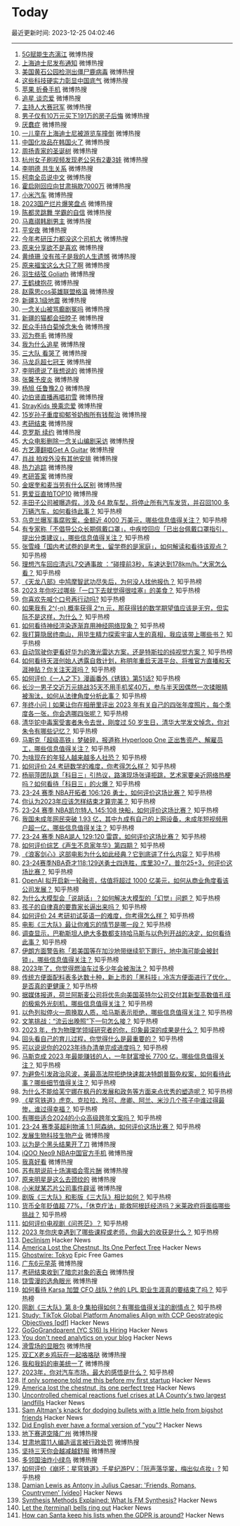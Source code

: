 # Today

最近更新时间: 2023-12-25 04:02:46

--- 
1. [5G赋能生态漓江](https://s.weibo.com/weibo?q=%235G%E8%B5%8B%E8%83%BD%E7%94%9F%E6%80%81%E6%BC%93%E6%B1%9F%23&Refer=top) 微博热搜
2. [上海迪士尼发布通知](https://s.weibo.com/weibo?q=%23%E4%B8%8A%E6%B5%B7%E8%BF%AA%E5%A3%AB%E5%B0%BC%E5%8F%91%E5%B8%83%E9%80%9A%E7%9F%A5%23&Refer=top) 微博热搜
3. [美国黄石公园检测出僵尸鹿病毒](https://s.weibo.com/weibo?q=%23%E7%BE%8E%E5%9B%BD%E9%BB%84%E7%9F%B3%E5%85%AC%E5%9B%AD%E6%A3%80%E6%B5%8B%E5%87%BA%E5%83%B5%E5%B0%B8%E9%B9%BF%E7%97%85%E6%AF%92%23&Refer=top) 微博热搜
4. [这些科技硬实力彰显中国底气](https://s.weibo.com/weibo?q=%23%E8%BF%99%E4%BA%9B%E7%A7%91%E6%8A%80%E7%A1%AC%E5%AE%9E%E5%8A%9B%E5%BD%B0%E6%98%BE%E4%B8%AD%E5%9B%BD%E5%BA%95%E6%B0%94%23&Refer=top) 微博热搜
5. [苹果 折叠手机](https://s.weibo.com/weibo?q=%23%E8%8B%B9%E6%9E%9C+%E6%8A%98%E5%8F%A0%E6%89%8B%E6%9C%BA%23&Refer=top) 微博热搜
6. [追星 谈恋爱](https://s.weibo.com/weibo?q=%23%E8%BF%BD%E6%98%9F+%E8%B0%88%E6%81%8B%E7%88%B1%23&Refer=top) 微博热搜
7. [主持人大赛冠军](https://s.weibo.com/weibo?q=%23%E4%B8%BB%E6%8C%81%E4%BA%BA%E5%A4%A7%E8%B5%9B%E5%86%A0%E5%86%9B%23&Refer=top) 微博热搜
8. [男子仅有10万元买下191万的房子后悔](https://s.weibo.com/weibo?q=%23%E7%94%B7%E5%AD%90%E4%BB%85%E6%9C%8910%E4%B8%87%E5%85%83%E4%B9%B0%E4%B8%8B191%E4%B8%87%E7%9A%84%E6%88%BF%E5%AD%90%E5%90%8E%E6%82%94%23&Refer=top) 微博热搜
9. [厌蠢症](https://s.weibo.com/weibo?q=%23%E5%8E%8C%E8%A0%A2%E7%97%87%23&Refer=top) 微博热搜
10. [一儿童在上海迪士尼被游览车撞倒](https://s.weibo.com/weibo?q=%23%E4%B8%80%E5%84%BF%E7%AB%A5%E5%9C%A8%E4%B8%8A%E6%B5%B7%E8%BF%AA%E5%A3%AB%E5%B0%BC%E8%A2%AB%E6%B8%B8%E8%A7%88%E8%BD%A6%E6%92%9E%E5%80%92%23&Refer=top) 微博热搜
11. [中国化妆品在韩国火了](https://s.weibo.com/weibo?q=%23%E4%B8%AD%E5%9B%BD%E5%8C%96%E5%A6%86%E5%93%81%E5%9C%A8%E9%9F%A9%E5%9B%BD%E7%81%AB%E4%BA%86%23&Refer=top) 微博热搜
12. [周扬青家的圣诞树](https://s.weibo.com/weibo?q=%23%E5%91%A8%E6%89%AC%E9%9D%92%E5%AE%B6%E7%9A%84%E5%9C%A3%E8%AF%9E%E6%A0%91%23&Refer=top) 微博热搜
13. [杭州女子刷视频发现老公另有2妻3娃](https://s.weibo.com/weibo?q=%23%E6%9D%AD%E5%B7%9E%E5%A5%B3%E5%AD%90%E5%88%B7%E8%A7%86%E9%A2%91%E5%8F%91%E7%8E%B0%E8%80%81%E5%85%AC%E5%8F%A6%E6%9C%892%E5%A6%BB3%E5%A8%83%23&Refer=top) 微博热搜
14. [李明德 共生关系](https://s.weibo.com/weibo?q=%23%E6%9D%8E%E6%98%8E%E5%BE%B7+%E5%85%B1%E7%94%9F%E5%85%B3%E7%B3%BB%23&Refer=top) 微博热搜
15. [柯南全员说中文](https://s.weibo.com/weibo?q=%23%E6%9F%AF%E5%8D%97%E5%85%A8%E5%91%98%E8%AF%B4%E4%B8%AD%E6%96%87%23&Refer=top) 微博热搜
16. [霍启刚回应向甘肃捐款7000万](https://s.weibo.com/weibo?q=%23%E9%9C%8D%E5%90%AF%E5%88%9A%E5%9B%9E%E5%BA%94%E5%90%91%E7%94%98%E8%82%83%E6%8D%90%E6%AC%BE7000%E4%B8%87%23&Refer=top) 微博热搜
17. [小米汽车](https://s.weibo.com/weibo?q=%23%E5%B0%8F%E7%B1%B3%E6%B1%BD%E8%BD%A6%23&Refer=top) 微博热搜
18. [2023国产烂片爆笑盘点](https://s.weibo.com/weibo?q=%232023%E5%9B%BD%E4%BA%A7%E7%83%82%E7%89%87%E7%88%86%E7%AC%91%E7%9B%98%E7%82%B9%23&Refer=top) 微博热搜
19. [陈都灵跳舞 学霸的自信](https://s.weibo.com/weibo?q=%23%E9%99%88%E9%83%BD%E7%81%B5%E8%B7%B3%E8%88%9E+%E5%AD%A6%E9%9C%B8%E7%9A%84%E8%87%AA%E4%BF%A1%23&Refer=top) 微博热搜
20. [马嘉祺韩剧男主](https://s.weibo.com/weibo?q=%23%E9%A9%AC%E5%98%89%E7%A5%BA%E9%9F%A9%E5%89%A7%E7%94%B7%E4%B8%BB%23&Refer=top) 微博热搜
21. [平安夜](https://s.weibo.com/weibo?q=%23%E5%B9%B3%E5%AE%89%E5%A4%9C%23&Refer=top) 微博热搜
22. [今年考研压力都没这个司机大](https://s.weibo.com/weibo?q=%23%E4%BB%8A%E5%B9%B4%E8%80%83%E7%A0%94%E5%8E%8B%E5%8A%9B%E9%83%BD%E6%B2%A1%E8%BF%99%E4%B8%AA%E5%8F%B8%E6%9C%BA%E5%A4%A7%23&Refer=top) 微博热搜
23. [原来分享欲不是喜欢](https://s.weibo.com/weibo?q=%23%E5%8E%9F%E6%9D%A5%E5%88%86%E4%BA%AB%E6%AC%B2%E4%B8%8D%E6%98%AF%E5%96%9C%E6%AC%A2%23&Refer=top) 微博热搜
24. [黄绮珊 没有孩子是我的人生遗憾](https://s.weibo.com/weibo?q=%23%E9%BB%84%E7%BB%AE%E7%8F%8A+%E6%B2%A1%E6%9C%89%E5%AD%A9%E5%AD%90%E6%98%AF%E6%88%91%E7%9A%84%E4%BA%BA%E7%94%9F%E9%81%97%E6%86%BE%23&Refer=top) 微博热搜
25. [原来福宝这么大只了啊](https://s.weibo.com/weibo?q=%23%E5%8E%9F%E6%9D%A5%E7%A6%8F%E5%AE%9D%E8%BF%99%E4%B9%88%E5%A4%A7%E5%8F%AA%E4%BA%86%E5%95%8A%23&Refer=top) 微博热搜
26. [羽生结弦 Goliath](https://s.weibo.com/weibo?q=%23%E7%BE%BD%E7%94%9F%E7%BB%93%E5%BC%A6+Goliath%23&Refer=top) 微博热搜
27. [王鹤棣抱花](https://s.weibo.com/weibo?q=%23%E7%8E%8B%E9%B9%A4%E6%A3%A3%E6%8A%B1%E8%8A%B1%23&Refer=top) 微博热搜
28. [赵露思cos英雄联盟格温](https://s.weibo.com/weibo?q=%23%E8%B5%B5%E9%9C%B2%E6%80%9Dcos%E8%8B%B1%E9%9B%84%E8%81%94%E7%9B%9F%E6%A0%BC%E6%B8%A9%23&Refer=top) 微博热搜
29. [新疆3.1级地震](https://s.weibo.com/weibo?q=%23%E6%96%B0%E7%96%863.1%E7%BA%A7%E5%9C%B0%E9%9C%87%23&Refer=top) 微博热搜
30. [一念关山被骂癫剧冤吗](https://s.weibo.com/weibo?q=%23%E4%B8%80%E5%BF%B5%E5%85%B3%E5%B1%B1%E8%A2%AB%E9%AA%82%E7%99%AB%E5%89%A7%E5%86%A4%E5%90%97%23&Refer=top) 微博热搜
31. [新疆的猫都会扭脖子](https://s.weibo.com/weibo?q=%23%E6%96%B0%E7%96%86%E7%9A%84%E7%8C%AB%E9%83%BD%E4%BC%9A%E6%89%AD%E8%84%96%E5%AD%90%23&Refer=top) 微博热搜
32. [民众手持白菊悼念朱令](https://s.weibo.com/weibo?q=%23%E6%B0%91%E4%BC%97%E6%89%8B%E6%8C%81%E7%99%BD%E8%8F%8A%E6%82%BC%E5%BF%B5%E6%9C%B1%E4%BB%A4%23&Refer=top) 微博热搜
33. [邓为卷毛](https://s.weibo.com/weibo?q=%23%E9%82%93%E4%B8%BA%E5%8D%B7%E6%AF%9B%23&Refer=top) 微博热搜
34. [我为什么追星](https://s.weibo.com/weibo?q=%23%E6%88%91%E4%B8%BA%E4%BB%80%E4%B9%88%E8%BF%BD%E6%98%9F%23&Refer=top) 微博热搜
35. [三大队 看哭了](https://s.weibo.com/weibo?q=%23%E4%B8%89%E5%A4%A7%E9%98%9F+%E7%9C%8B%E5%93%AD%E4%BA%86%23&Refer=top) 微博热搜
36. [马龙乒超七冠王](https://s.weibo.com/weibo?q=%23%E9%A9%AC%E9%BE%99%E4%B9%92%E8%B6%85%E4%B8%83%E5%86%A0%E7%8E%8B%23&Refer=top) 微博热搜
37. [李明德说了我想说的](https://s.weibo.com/weibo?q=%23%E6%9D%8E%E6%98%8E%E5%BE%B7%E8%AF%B4%E4%BA%86%E6%88%91%E6%83%B3%E8%AF%B4%E7%9A%84%23&Refer=top) 微博热搜
38. [张馨予皮炎](https://s.weibo.com/weibo?q=%23%E5%BC%A0%E9%A6%A8%E4%BA%88%E7%9A%AE%E7%82%8E%23&Refer=top) 微博热搜
39. [杨旭 任鲁豫2.0](https://s.weibo.com/weibo?q=%23%E6%9D%A8%E6%97%AD+%E4%BB%BB%E9%B2%81%E8%B1%AB2.0%23&Refer=top) 微博热搜
40. [边伯贤直播再唱初雪](https://s.weibo.com/weibo?q=%23%E8%BE%B9%E4%BC%AF%E8%B4%A4%E7%9B%B4%E6%92%AD%E5%86%8D%E5%94%B1%E5%88%9D%E9%9B%AA%23&Refer=top) 微博热搜
41. [StrayKids 换乘恋爱](https://s.weibo.com/weibo?q=%23StrayKids+%E6%8D%A2%E4%B9%98%E6%81%8B%E7%88%B1%23&Refer=top) 微博热搜
42. [15岁孙子重度抑郁爷奶掏所有钱帮治](https://s.weibo.com/weibo?q=%2315%E5%B2%81%E5%AD%99%E5%AD%90%E9%87%8D%E5%BA%A6%E6%8A%91%E9%83%81%E7%88%B7%E5%A5%B6%E6%8E%8F%E6%89%80%E6%9C%89%E9%92%B1%E5%B8%AE%E6%B2%BB%23&Refer=top) 微博热搜
43. [考研结束](https://s.weibo.com/weibo?q=%23%E8%80%83%E7%A0%94%E7%BB%93%E6%9D%9F%23&Refer=top) 微博热搜
44. [克罗斯 续约](https://s.weibo.com/weibo?q=%23%E5%85%8B%E7%BD%97%E6%96%AF+%E7%BB%AD%E7%BA%A6%23&Refer=top) 微博热搜
45. [大众电影删除一念关山编剧采访](https://s.weibo.com/weibo?q=%23%E5%A4%A7%E4%BC%97%E7%94%B5%E5%BD%B1%E5%88%A0%E9%99%A4%E4%B8%80%E5%BF%B5%E5%85%B3%E5%B1%B1%E7%BC%96%E5%89%A7%E9%87%87%E8%AE%BF%23&Refer=top) 微博热搜
46. [方艺潭翻唱Get A Guitar](https://s.weibo.com/weibo?q=%23%E6%96%B9%E8%89%BA%E6%BD%AD%E7%BF%BB%E5%94%B1Get+A+Guitar%23&Refer=top) 微博热搜
47. [肖战 拍戏外没有其他安排](https://s.weibo.com/weibo?q=%23%E8%82%96%E6%88%98+%E6%8B%8D%E6%88%8F%E5%A4%96%E6%B2%A1%E6%9C%89%E5%85%B6%E4%BB%96%E5%AE%89%E6%8E%92%23&Refer=top) 微博热搜
48. [热力追踪](https://s.weibo.com/weibo?q=%23%E7%83%AD%E5%8A%9B%E8%BF%BD%E8%B8%AA%23&Refer=top) 微博热搜
49. [考研答案](https://s.weibo.com/weibo?q=%23%E8%80%83%E7%A0%94%E7%AD%94%E6%A1%88%23&Refer=top) 微博热搜
50. [金珉奎和麦当劳有什么区别](https://s.weibo.com/weibo?q=%23%E9%87%91%E7%8F%89%E5%A5%8E%E5%92%8C%E9%BA%A6%E5%BD%93%E5%8A%B3%E6%9C%89%E4%BB%80%E4%B9%88%E5%8C%BA%E5%88%AB%23&Refer=top) 微博热搜
51. [男爱豆直拍TOP10](https://s.weibo.com/weibo?q=%23%E7%94%B7%E7%88%B1%E8%B1%86%E7%9B%B4%E6%8B%8DTOP10%23&Refer=top) 微博热搜
52. [丰田子公司被曝造假，涉及 64 款车型，将停止所有汽车发货，并召回100 多万辆汽车，如何看待此事？](https://www.zhihu.com/question/636140553) 知乎热榜
53. [乌克兰曝军事腐败案，金额近 4000 万美元，哪些信息值得关注？](https://www.zhihu.com/question/636416817) 知乎热榜
54. [有专家称「不倡导公众长期佩戴口罩」，中疾控回应「已出台佩戴口罩指引，提出分类建议」，哪些信息值得关注？](https://www.zhihu.com/question/636426142) 知乎热榜
55. [张雪峰「国内考试卷的是考生，留学卷的是家庭」，如何解读和看待该观点？](https://www.zhihu.com/question/634647576) 知乎热榜
56. [理想汽车回应清远L7交通事故 ：“碰撞前3秒，车速达到178km/h。”大家怎么看？](https://www.zhihu.com/question/636202330) 知乎热榜
57. [《天龙八部》中鸠摩智武功尽失后，为何没人找他报仇？](https://www.zhihu.com/question/499360990) 知乎热榜
58. [2023 年你吃过哪些「一口下去就觉得很哇塞」的美食？](https://www.zhihu.com/question/632156160) 知乎热榜
59. [你喜欢先喊个口号再行动吗?](https://www.zhihu.com/question/636432131) 知乎热榜
60. [如果我有 2^(-n) 概率获得 2^n 元，那获得钱的数学期望值应该是无穷，但实际不是这样，为什么？](https://www.zhihu.com/question/570330301) 知乎热榜
61. [如何看待神经渲染逐渐弃用神经网络现象？](https://www.zhihu.com/question/631507898) 知乎热榜
62. [我打算隐居终南山，用毕生精力探索宇宙人生的真相，我应该带上哪些书？](https://www.zhihu.com/question/604728024) 知乎热榜
63. [自动驾驶你更看好华为的激光雷达方案，还是特斯拉的纯视觉方案？](https://www.zhihu.com/question/626263791) 知乎热榜
64. [如何看待天涯创始人透露自救计划，称明年重启天涯平台、将推官方直播和天涯神贴？你关注天涯吗？](https://www.zhihu.com/question/636069858) 知乎热榜
65. [如何评价《一人之下》漫画番外《锈铁》第51话?](https://www.zhihu.com/question/636383591) 知乎热榜
66. [长沙一男子交近万元挑战35天不用手机奖40万，参与半天因偶然一次揉眼睛被淘汰，如何从法律角度分析此事？](https://www.zhihu.com/question/635829618) 知乎热榜
67. [年终小问丨如果让你在相册里评出 2023 年有关自己的四张年度照片，每个季度各一张，你会选哪四张呢？](https://www.zhihu.com/question/631689980) 知乎热榜
68. [清华铊中毒案受害者朱令去世，刚度过 50 岁生日，清华大学发文悼念，你对朱令有哪些记忆？](https://www.zhihu.com/question/636249598) 知乎热榜
69. [马斯克「超级高铁」梦破碎，报道称 Hyperloop One 正出售资产、解雇员工，哪些信息值得关注？](https://www.zhihu.com/question/636343940) 知乎热榜
70. [为啥现在的年轻人越来越多人社恐？](https://www.zhihu.com/question/458650020) 知乎热榜
71. [如何评价 24 考研数学的难度，你考得怎么样？](https://www.zhihu.com/question/636409086) 知乎热榜
72. [杨丽萍团队跳「科目三」引热议，路演现场张译拒跳，艺术家要亲近网络热梗吗？如何看待「科目三」的火爆？](https://www.zhihu.com/question/636192435) 知乎热榜
73. [23-24 赛季 NBA开拓者 106:126 勇士，如何评价这场比赛？](https://www.zhihu.com/question/636407894) 知乎热榜
74. [你认为2023年应该怎样结束才算完美？](https://www.zhihu.com/question/636417072) 知乎热榜
75. [23-24 赛季 NBA凯尔特人 145:108 快船，如何评价这场比赛？](https://www.zhihu.com/question/636389777) 知乎热榜
76. [我国未成年网民突破 1.93 亿，其中九成有自己的上网设备，未成年短视频用户超一亿，哪些信息值得关注？](https://www.zhihu.com/question/636343924) 知乎热榜
77. [23-24 赛季 NBA湖人 129:120 雷霆，如何评价这场比赛？](https://www.zhihu.com/question/636407216) 知乎热榜
78. [如何评价综艺《声生不息家年华》第四期？](https://www.zhihu.com/question/636244795) 知乎热榜
79. [《浪客剑心》这部电影为什么如此经典？它到底讲了什么内容？](https://www.zhihu.com/question/636353290) 知乎热榜
80. [23-24赛季NBA奇才118:129送勇士四连胜，库里30+7，普尔25+3，何评价这场比赛？](https://www.zhihu.com/question/636248208) 知乎热榜
81. [OpenAI 拟开启新一轮融资，估值将超过 1000 亿美元，如何从商业角度看该公司发展？](https://www.zhihu.com/question/636259429) 知乎热榜
82. [为什么大模型会「说胡话」？如何解决大模型的「幻觉」问题？](https://www.zhihu.com/question/635776684) 知乎热榜
83. [孩子的自律真的要靠家长逼出来吗？](https://www.zhihu.com/question/436192830) 知乎热榜
84. [如何评价 24 考研初试英语一的难度，你考得怎么样？](https://www.zhihu.com/question/636296625) 知乎热榜
85. [电影《三大队》最让你难忘的情节是哪一段？](https://www.zhihu.com/question/635224946) 知乎热榜
86. [调查显示，巴勒斯坦人绝大多数都支持哈马斯与以色列开战的决定，如何看待此事？](https://www.zhihu.com/question/636073050) 知乎热榜
87. [伊朗方面警告称「若美国等在加沙地带继续犯下罪行，地中海可能会被封锁」，哪些信息值得关注？](https://www.zhihu.com/question/636407823) 知乎热榜
88. [2023年了，你觉得燃油车过多少年会被淘汰？](https://www.zhihu.com/question/583148481) 知乎热榜
89. [传统方便面配料表多达数十种，新上市的「黑科技」冷冻方便面进行了优化，是否真的更健康？](https://www.zhihu.com/question/636137625) 知乎热榜
90. [据媒体报道，荷兰阿斯麦公司将优先向美国英特尔公司交付其新型高数值孔径的极紫外光刻机，哪些信息值得关注？](https://www.zhihu.com/question/636432241) 知乎热榜
91. [以色列拟停火一周换取人质，哈马斯表示拒绝，哪些信息值得关注？](https://www.zhihu.com/question/636071959) 知乎热榜
92. [文笔挑战：“流云出晚照”下一句怎么接？](https://www.zhihu.com/question/636122185) 知乎热榜
93. [2023 年，作为物理学领域研究者的你，印象最深的成果是什么？](https://www.zhihu.com/question/632611369) 知乎热榜
94. [回头看自己的育儿过程，你觉得什么是最重要的？](https://www.zhihu.com/question/635688120) 知乎热榜
95. [可以说说你的2023年待办清单完成进度吗？](https://www.zhihu.com/question/636189838) 知乎热榜
96. [马斯克成 2023 年最能赚钱的人，一年财富增长 7700  亿，哪些信息值得关注？](https://www.zhihu.com/question/636408557) 知乎热榜
97. [为避免引发政治风波，美最高法院拒绝快速裁决特朗普豁免权案，如何看待此事？哪些细节值得关注？](https://www.zhihu.com/question/636245651) 知乎热榜
98. [为什么不能给芙宁娜在枫丹的发展和政务等方面来点优秀的塑造呢？](https://www.zhihu.com/question/636165176) 知乎热榜
99. [《星穹铁道》虎克、克拉拉、玲可、彦卿、阿兰、米沙几个孩子中谁过得最惨，谁过得幸福？](https://www.zhihu.com/question/636069884) 知乎热榜
100. [有哪些适合2024的小众高级跨年文案吗？](https://www.zhihu.com/question/635949997) 知乎热榜
101. [23-24 赛季英超利物浦 1:1 阿森纳，如何评价这场比赛？](https://www.zhihu.com/question/636380683) 知乎热榜
102. [发展生物科技生物产业](https://s.weibo.com/weibo?q=%23%E5%8F%91%E5%B1%95%E7%94%9F%E7%89%A9%E7%A7%91%E6%8A%80%E7%94%9F%E7%89%A9%E4%BA%A7%E4%B8%9A%23&Refer=top) 微博热搜
103. [以为是个黑头结果开了刀](https://s.weibo.com/weibo?q=%23%E4%BB%A5%E4%B8%BA%E6%98%AF%E4%B8%AA%E9%BB%91%E5%A4%B4%E7%BB%93%E6%9E%9C%E5%BC%80%E4%BA%86%E5%88%80%23&Refer=top) 微博热搜
104. [iQOO Neo9 NBA中国官方手机](https://s.weibo.com/weibo?q=%23iQOO+Neo9+NBA%E4%B8%AD%E5%9B%BD%E5%AE%98%E6%96%B9%E6%89%8B%E6%9C%BA%23&Refer=top) 微博热搜
105. [我真好看](https://s.weibo.com/weibo?q=%23%E6%88%91%E7%9C%9F%E5%A5%BD%E7%9C%8B%23&Refer=top) 微博热搜
106. [苏有朋说前十场演唱会零片酬](https://s.weibo.com/weibo?q=%23%E8%8B%8F%E6%9C%89%E6%9C%8B%E8%AF%B4%E5%89%8D%E5%8D%81%E5%9C%BA%E6%BC%94%E5%94%B1%E4%BC%9A%E9%9B%B6%E7%89%87%E9%85%AC%23&Refer=top) 微博热搜
107. [原来明星是这么去颈纹的](https://s.weibo.com/weibo?q=%23%E5%8E%9F%E6%9D%A5%E6%98%8E%E6%98%9F%E6%98%AF%E8%BF%99%E4%B9%88%E5%8E%BB%E9%A2%88%E7%BA%B9%E7%9A%84%23&Refer=top) 微博热搜
108. [小米就某芯片公司事件辟谣](https://s.weibo.com/weibo?q=%23%E5%B0%8F%E7%B1%B3%E5%B0%B1%E6%9F%90%E8%8A%AF%E7%89%87%E5%85%AC%E5%8F%B8%E4%BA%8B%E4%BB%B6%E8%BE%9F%E8%B0%A3%23&Refer=top) 微博热搜
109. [剧版《三大队》和影版《三大队》相比如何？](https://www.zhihu.com/question/635976426) 知乎热榜
110. [货币全年贬值超  77%，「休克疗法」能救阿根廷经济吗？米莱政府将面临哪些挑战？](https://www.zhihu.com/question/636430806) 知乎热榜
111. [如何评价电视剧《问苍茫》？](https://www.zhihu.com/question/634539239) 知乎热榜
112. [2023 年你庆幸遇到了哪些课程或老师，你最大的收获是什么？](https://www.zhihu.com/question/634883970) 知乎热榜
113. [Declinism](https://en.wikipedia.org/wiki/Declinism) Hacker News
114. [America Lost the Chestnut, Its One Perfect Tree](https://www.theatlantic.com/science/archive/2023/12/american-chestnut-perfect-tree-restoration/676927/) Hacker News
115. [Ghostwire: Tokyo](https://store.epicgames.com/en-US/p/ghostwire-tokyo) Epic Free Games
116. [广东6元早茶](https://s.weibo.com/weibo?q=%23%E5%B9%BF%E4%B8%9C6%E5%85%83%E6%97%A9%E8%8C%B6%23&Refer=top) 微博热搜
117. [考研结束收到了暗恋对象的表白](https://s.weibo.com/weibo?q=%23%E8%80%83%E7%A0%94%E7%BB%93%E6%9D%9F%E6%94%B6%E5%88%B0%E4%BA%86%E6%9A%97%E6%81%8B%E5%AF%B9%E8%B1%A1%E7%9A%84%E8%A1%A8%E7%99%BD%23&Refer=top) 微博热搜
118. [饶雪漫的选角眼光](https://s.weibo.com/weibo?q=%23%E9%A5%B6%E9%9B%AA%E6%BC%AB%E7%9A%84%E9%80%89%E8%A7%92%E7%9C%BC%E5%85%89%23&Refer=top) 微博热搜
119. [如何看待 Karsa 加盟 CFO 战队？他的 LPL 职业生涯真的要结束了吗？](https://www.zhihu.com/question/636062747) 知乎热榜
120. [网剧《三大队》第 8-9 集拍得如何？有哪些值得关注的剧情点？](https://www.zhihu.com/question/636432848) 知乎热榜
121. [Study: TikTok Global Platform Anomalies Align with CCP Geostrategic Objectives [pdf]](https://networkcontagion.us/wp-content/uploads/A-Tik-Tok-ing-Timebomb_12.21.23.pdf) Hacker News
122. [GoGoGrandparent (YC S16) Is Hiring](https://news.ycombinator.com/item?id=38754785) Hacker News
123. [You don't need analytics on your blog](https://blog.yossarian.net/2023/12/24/You-dont-need-analytics-on-your-blog) Hacker News
124. [滑雪场的显眼包](https://s.weibo.com/weibo?q=%23%E6%BB%91%E9%9B%AA%E5%9C%BA%E7%9A%84%E6%98%BE%E7%9C%BC%E5%8C%85%23&Refer=top) 微博热搜
125. [双汇X老乡鸡玩在一起咯咯哒](https://s.weibo.com/weibo?q=%23%E5%8F%8C%E6%B1%87X%E8%80%81%E4%B9%A1%E9%B8%A1%E7%8E%A9%E5%9C%A8%E4%B8%80%E8%B5%B7%E5%92%AF%E5%92%AF%E5%93%92%23&Refer=top) 微博热搜
126. [我和我妈的审美统一了](https://s.weibo.com/weibo?q=%23%E6%88%91%E5%92%8C%E6%88%91%E5%A6%88%E7%9A%84%E5%AE%A1%E7%BE%8E%E7%BB%9F%E4%B8%80%E4%BA%86%23&Refer=top) 微博热搜
127. [2023年，你对汽车市场，最大的感悟是什么？](https://www.zhihu.com/question/634153181) 知乎热榜
128. [If only someone told me this before my first startup](https://news.ycombinator.com/item?id=38755180) Hacker News
129. [America lost the chestnut, its one perfect tree](https://www.theatlantic.com/science/archive/2023/12/american-chestnut-perfect-tree-restoration/676927/) Hacker News
130. [Uncontrolled chemical reactions fuel crises at LA County's two largest landfills](https://phys.org/news/2023-12-uncontrolled-chemical-reactions-fuel-crises.html) Hacker News
131. [Sam Altman's knack for dodging bullets with a little help from bigshot friends](https://www.wsj.com/tech/ai/sam-altman-openai-protected-by-silicon-valley-friends-f3efcf68) Hacker News
132. [Did English ever have a formal version of "you"?](https://english.stackexchange.com/questions/9780/did-english-ever-have-a-formal-version-of-you) Hacker News
133. [地下赛道空降广州](https://s.weibo.com/weibo?q=%23%E5%9C%B0%E4%B8%8B%E8%B5%9B%E9%81%93%E7%A9%BA%E9%99%8D%E5%B9%BF%E5%B7%9E%23&Refer=top) 微博热搜
134. [甘肃地震11人编造谣言被行政处罚](https://s.weibo.com/weibo?q=%23%E7%94%98%E8%82%83%E5%9C%B0%E9%9C%8711%E4%BA%BA%E7%BC%96%E9%80%A0%E8%B0%A3%E8%A8%80%E8%A2%AB%E8%A1%8C%E6%94%BF%E5%A4%84%E7%BD%9A%23&Refer=top) 微博热搜
135. [坚持三天你会越减越舒服](https://s.weibo.com/weibo?q=%23%E5%9D%9A%E6%8C%81%E4%B8%89%E5%A4%A9%E4%BD%A0%E4%BC%9A%E8%B6%8A%E5%87%8F%E8%B6%8A%E8%88%92%E6%9C%8D%23&Refer=top) 微博热搜
136. [多邻国油炸小绿鸟](https://s.weibo.com/weibo?q=%23%E5%A4%9A%E9%82%BB%E5%9B%BD%E6%B2%B9%E7%82%B8%E5%B0%8F%E7%BB%BF%E9%B8%9F%23&Refer=top) 微博热搜
137. [如何评价《崩坏：星穹铁道》千星纪游PV：「阮声落华裳，梅出似点妆」?](https://www.zhihu.com/question/636089825) 知乎热榜
138. [Damian Lewis as Antony in Julius Caesar: 'Friends, Romans, Countrymen' [video]](https://www.youtube.com/watch?v=q89MLuLSJgk) Hacker News
139. [Synthesis Methods Explained: What Is FM Synthesis?](https://www.perfectcircuit.com/signal/what-is-fm-synthesis) Hacker News
140. [Let the (terminal) bells ring out](https://muxup.com/2023q4/let-the-terminal-bells-ring-out) Hacker News
141. [How can Santa keep his lists when the GDPR is around?](https://worldbuilding.stackexchange.com/questions/114033/how-can-santa-keep-his-lists-when-the-gdpr-is-around) Hacker News
